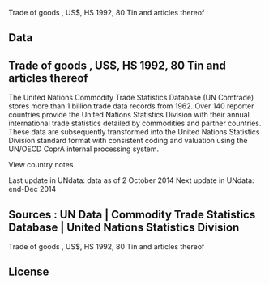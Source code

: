 Trade of goods , US$, HS 1992, 80 Tin and articles thereof

## Data

## Trade of goods , US$, HS 1992, 80 Tin and articles thereof

The United Nations Commodity Trade Statistics Database (UN Comtrade) stores more than 1 billion trade data records from 1962. Over 140 reporter countries provide the United Nations Statistics Division with their annual international trade statistics detailed by commodities and partner countries. These data are subsequently transformed into the United Nations Statistics Division standard format with consistent coding and valuation using the UN/OECD CoprA internal processing system.

View country notes

Last update in UNdata: data as of 2 October 2014
Next update in UNdata: end-Dec 2014 

## Sources : UN Data |	Commodity Trade Statistics Database |	United Nations Statistics Division

Trade of goods , US$, HS 1992, 80 Tin and articles thereof

## License
